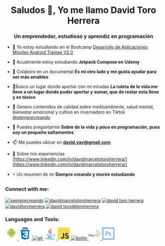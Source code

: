 <h1 align="center">Saludos 👋, Yo me llamo David Toro Herrera</h1>
<h3 align="center">Un emprendedor, estudioso y aprendiz en programación</h3>

- 🔭 Yo estoy estudiando en el Bootcamp [Desarrollo de Aplicaciones Móviles Android Trainee V2.0](https://otec-unab.cl/login/index.php)

- 🌱 Acualmente estoy estudiando **Jetpack Compose en Udemy**

- 👯 Colaboro en un documental **Es mi otro lado y me gusta ayudar para ser más amables**

- 🤝Busco un lugar donde aportar con mi miradas **La ruleta de la vida me lleve a un lugar donde poder aportar y sumar, que de restar esta lleno y es tóxico**

- 📝 Genero contenidos de calidad sobre medioambiente, salud mental, bienestar emocional y cultivo en invernadero en Tiktok [@siemprecreando](@siemprecreando)

- 💬 Puedes preguntarme **Sobre de la vida y poco en programación, pues soy un pequeño saltamontes**

- 📫 Me puedes ubicar en **david.vav@gmail.com**

- 📄 Sobre mis experiencias [https://www.linkedin.com/in/davidmarcelotoroherrera/](https://www.linkedin.com/in/davidmarcelotoroherrera/)

- ⚡ Un resumen de mi **Siempre creando y moriré estudiando**

<h3 align="left">Connect with me:</h3>
<p align="left">
<a href="https://twitter.com/siemprecreando" target="blank"><img align="center" src="https://raw.githubusercontent.com/rahuldkjain/github-profile-readme-generator/master/src/images/icons/Social/twitter.svg" alt="siemprecreando" height="30" width="40" /></a>
<a href="https://linkedin.com/in/davidmarcelotoroherrera" target="blank"><img align="center" src="https://raw.githubusercontent.com/rahuldkjain/github-profile-readme-generator/master/src/images/icons/Social/linked-in-alt.svg" alt="davidmarcelotoroherrera" height="30" width="40" /></a>
<a href="https://fb.com/david toro herrera" target="blank"><img align="center" src="https://raw.githubusercontent.com/rahuldkjain/github-profile-readme-generator/master/src/images/icons/Social/facebook.svg" alt="david toro herrera" height="30" width="40" /></a>
<a href="https://instagram.com/davidtoroherrera" target="blank"><img align="center" src="https://raw.githubusercontent.com/rahuldkjain/github-profile-readme-generator/master/src/images/icons/Social/instagram.svg" alt="davidtoroherrera" height="30" width="40" /></a>
<a href="https://www.youtube.com/c/david toro@toroherrera" target="blank"><img align="center" src="https://raw.githubusercontent.com/rahuldkjain/github-profile-readme-generator/master/src/images/icons/Social/youtube.svg" alt="david toro@toroherrera" height="30" width="40" /></a>
</p>

<h3 align="left">Languages and Tools:</h3>
<p align="left"> <a href="https://developer.android.com" target="_blank" rel="noreferrer"> <img src="https://raw.githubusercontent.com/devicons/devicon/master/icons/android/android-original-wordmark.svg" alt="android" width="40" height="40"/> </a> <a href="https://www.w3schools.com/css/" target="_blank" rel="noreferrer"> <img src="https://raw.githubusercontent.com/devicons/devicon/master/icons/css3/css3-original-wordmark.svg" alt="css3" width="40" height="40"/> </a> <a href="https://git-scm.com/" target="_blank" rel="noreferrer"> <img src="https://www.vectorlogo.zone/logos/git-scm/git-scm-icon.svg" alt="git" width="40" height="40"/> </a> <a href="https://www.java.com" target="_blank" rel="noreferrer"> <img src="https://raw.githubusercontent.com/devicons/devicon/master/icons/java/java-original.svg" alt="java" width="40" height="40"/> </a> <a href="https://developer.mozilla.org/en-US/docs/Web/JavaScript" target="_blank" rel="noreferrer"> <img src="https://raw.githubusercontent.com/devicons/devicon/master/icons/javascript/javascript-original.svg" alt="javascript" width="40" height="40"/> </a> <a href="https://kotlinlang.org" target="_blank" rel="noreferrer"> <img src="https://www.vectorlogo.zone/logos/kotlinlang/kotlinlang-icon.svg" alt="kotlin" width="40" height="40"/> </a> <a href="https://www.mysql.com/" target="_blank" rel="noreferrer"> <img src="https://raw.githubusercontent.com/devicons/devicon/master/icons/mysql/mysql-original-wordmark.svg" alt="mysql" width="40" height="40"/> </a> <a href="https://www.photoshop.com/en" target="_blank" rel="noreferrer"> <img src="https://raw.githubusercontent.com/devicons/devicon/master/icons/photoshop/photoshop-line.svg" alt="photoshop" width="40" height="40"/> </a> </p>
